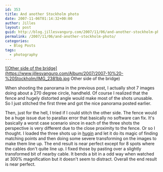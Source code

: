 ```yaml
---
id: 353
title: And another Stockholm photo
date: 2007-11-06T01:14:32+00:00
author: Jilles
layout: post
guid: http://blog.jillesvangurp.com/2007/11/06/and-another-stockholm-photo/
permalink: /2007/11/06/and-another-stockholm-photo/
categories:
  - Blog Posts
tags:
  - photography
---
```

<a href="http://photos.jillesvangurp.com/Album/2007/2007-10%20-%20Stockholm/IMG_2381bb.jpg">![Other side of the bridge](https://www.jillesvangurp.com/Album/2007/2007-10%20-%20Stockholm/IMG_2381bb.jpg Other side of the bridge)</a>

When shooting the panorama in the previous post, I actually shot 7 images doing about a 270 degree circle, handheld. Of course I realized that the fence and hugely distorted angle would make most of the shots unusable. So I just stitched the first three and got the nice panorama posted earlier. 

Then, just for the hell, I tried if I could stitch the other side. The fence would be a huge issue due to parallax error that basically no software can fix. It's basically a worst case scenario since in each of the three shots the perspective is very different due to the close proximity to the fence. Or so I thought. I loaded the three shots up in <a href="http://hugin.sourceforge.net/">hugin</a> and let it do its magic of finding matching points and then doing some severe transforming on the images to make them line up. The end result is near perfect except for 8 spots where the cables don't quite line up. I fixed those by pasting over a slightly transformed bit of nearby cable. It bends a bit in a odd way when watched at 300% magnification but it doesn't seem to distract. Overall the end result is near perfect.

